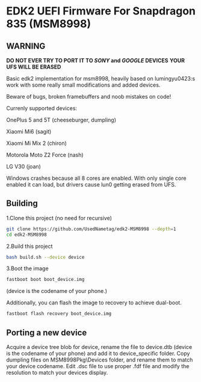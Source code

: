 # EDK2 UEFI Firmware For Snapdragon 835 (MSM8998)

## WARNING

**DO NOT EVER TRY TO PORT IT TO *SONY* and *GOOGLE* DEVICES**
**YOUR UFS WILL BE ERASED**

Basic edk2 implementation for msm8998, heavily based on lumingyu0423:s work with some really small modifications and added devices.

Beware of bugs, broken framebuffers and noob mistakes on code!

Currenly supported devices:

OnePlus 5 and 5T (cheeseburger, dumpling)

Xiaomi Mi6 (sagit)

Xiaomi Mi Mix 2 (chiron)

Motorola Moto Z2 Force (nash)

LG V30 (joan)


Windows crashes because all 8 cores are enabled. With only single core enabled it can load, but drivers cause lun0 getting erased from UFS.

## Building

1.Clone this project (no need for recursive)

```bash
git clone https://github.com/UsedNametag/edk2-MSM8998 --depth=1
cd edk2-MSM8998
```

2.Build this project

```bash
bash build.sh --device device
```

3.Boot the image

```bash
fastboot boot boot_device.img
```

(device is the codename of your phone.)

Additionally, you can flash the image to recovery to achieve dual-boot.

```bash
fastboot flash recovery boot_device.img
```

## Porting a new device

Acquire a device tree blob for device, rename the file to device.dtb (device is the codename of your phone) and add it to device_specific folder. Copy dumpling files on MSM8998Pkg\Devices folder, and rename them to match your device codename. Edit .dsc file to use proper .fdf file and modify the resolution to match your devices display.

